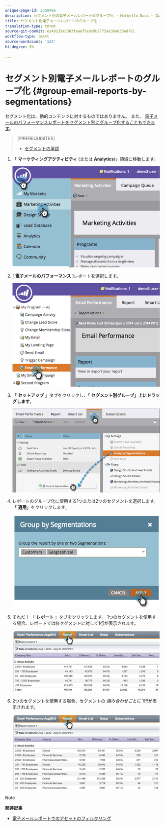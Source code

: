 ```yaml
---
unique-page-id: 2359488
description: セグメント別の電子メールレポートのグループ化 — Marketto Docs — 製品ドキュメント
title: セグメント別電子メールレポートのグループ化
translation-type: tm+mt
source-git-commit: e149133a5383faaef5e9c9b7775ae36e633ed7b1
workflow-type: tm+mt
source-wordcount: '123'
ht-degree: 0%

---
```



# セグメント別電子メールレポートのグループ化 {#group-email-reports-by-segmentations}

セグメント化は、動的コンテンツに対するものではありません。 また、 [電子メールのパフォーマンスレポートをセグメント別にグループ化することもできます](../../../../product-docs/email-marketing/email-programs/email-program-data/email-performance-report.md)[](http://docs.marketo.com/display/docs/segmentation+and+snippets)。

>[!PREREQUISITES]
>
>* [セグメントの承認](approve-a-segmentation.md)

>



1. 「 **マーケティングアクティビティ** (または **Analytics**)」領域に移動します。

   ![](assets/image2014-9-16-9-3a15-3a58.png)

1. [ **電子メールのパフォーマンス** ]レポートを選択します。

   ![](assets/image2014-9-16-9-3a16-3a6.png)

1. 「 **セットアップ** 」タブをクリックし、「 **セグメント別グループ」上にドラッグします**。

   ![](assets/image2014-9-16-9-3a16-3a59.png)

1. レポートのグループ化に使用する1つまたは2つのセグメントを選択します。 「 **適用**」をクリックします。

   ![](assets/image2014-9-16-9-3a17-3a9.png)

1. それだ！ 「 **レポート** 」タブをクリックします。 1つのセグメントを使用する場合、レポートでは各セグメントに対して1行が表示されます。

   ![](assets/image2014-9-16-9-3a17-3a17.png)

1. 2つのセグメントを使用する場合、セグメントの *組み合わせごとに* 1行が表示されます。

   ![](assets/image2014-9-16-9-3a17-3a26.png)

>[!NOTE]
>
>**関連記事**
>
>* [電子メールレポートでのアセットのフィルタリング](../../../../product-docs/reporting/basic-reporting/report-activity/filter-assets-in-an-email-report.md)

>



